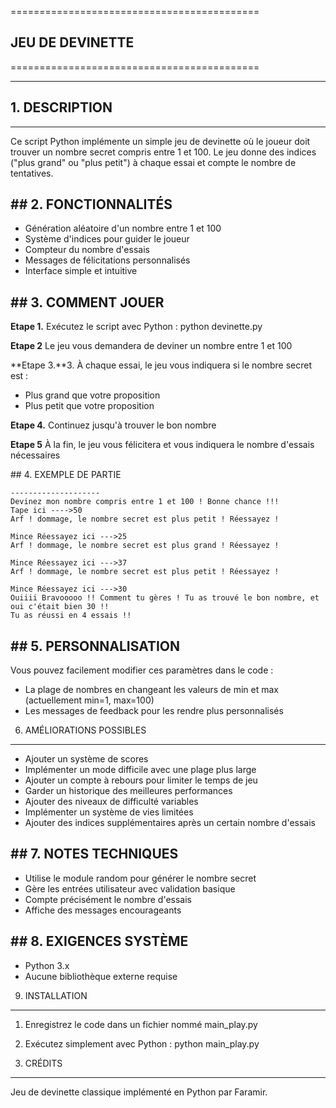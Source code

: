 ===========================================
## JEU DE DEVINETTE
===========================================

---

## 1. DESCRIPTION
--------------
Ce script Python implémente un simple jeu de devinette où le joueur doit
trouver un nombre secret compris entre 1 et 100. Le jeu donne des indices
("plus grand" ou "plus petit") à chaque essai et compte le nombre de tentatives.

## 2. FONCTIONNALITÉS
-------------------
- Génération aléatoire d'un nombre entre 1 et 100
- Système d'indices pour guider le joueur
- Compteur du nombre d'essais
- Messages de félicitations personnalisés
- Interface simple et intuitive

## 3. COMMENT JOUER
-----------------
**Etape 1.** Exécutez le script avec Python :
   python devinette.py

**Etape 2** Le jeu vous demandera de deviner un nombre entre 1 et 100

**Etape 3.**3. À chaque essai, le jeu vous indiquera si le nombre secret est :
   - Plus grand que votre proposition
   - Plus petit que votre proposition

**Etape 4.** Continuez jusqu'à trouver le bon nombre

**Etape 5** À la fin, le jeu vous félicitera et vous indiquera le nombre d'essais nécessaires

## 4. EXEMPLE DE PARTIE
```
--------------------
Devinez mon nombre compris entre 1 et 100 ! Bonne chance !!!
Tape ici ---->50
Arf ! dommage, le nombre secret est plus petit ! Réessayez !

Mince Réessayez ici --->25
Arf ! dommage, le nombre secret est plus grand ! Réessayez !

Mince Réessayez ici --->37
Arf ! dommage, le nombre secret est plus petit ! Réessayez !

Mince Réessayez ici --->30
Ouiiii Bravooooo !! Comment tu gères ! Tu as trouvé le bon nombre, et oui c'était bien 30 !!
Tu as réussi en 4 essais !!
```

## 5. PERSONNALISATION
-------------------
Vous pouvez facilement modifier ces paramètres dans le code :
- La plage de nombres en changeant les valeurs de min et max
  (actuellement min=1, max=100)
- Les messages de feedback pour les rendre plus personnalisés

6. AMÉLIORATIONS POSSIBLES
---------------------------
- Ajouter un système de scores
- Implémenter un mode difficile avec une plage plus large
- Ajouter un compte à rebours pour limiter le temps de jeu
- Garder un historique des meilleures performances
- Ajouter des niveaux de difficulté variables
- Implémenter un système de vies limitées
- Ajouter des indices supplémentaires après un certain nombre d'essais

## 7. NOTES TECHNIQUES
--------------------
- Utilise le module random pour générer le nombre secret
- Gère les entrées utilisateur avec validation basique
- Compte précisément le nombre d'essais
- Affiche des messages encourageants

## 8. EXIGENCES SYSTÈME
---------------------
- Python 3.x
- Aucune bibliothèque externe requise

9. INSTALLATION
---------------
1. Enregistrez le code dans un fichier nommé main_play.py
2. Exécutez simplement avec Python :
   python main_play.py

10. CRÉDITS
-----------
Jeu de devinette classique implémenté en Python par Faramir.

